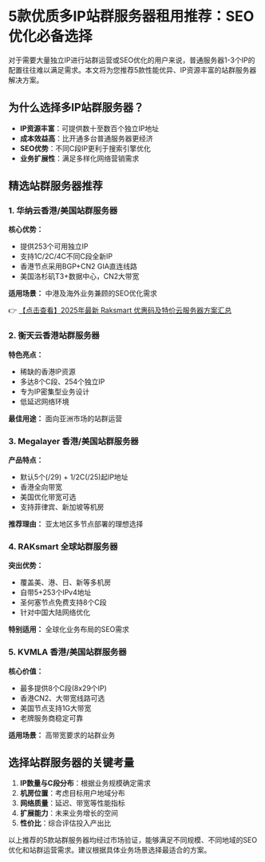 # 5款优质多IP站群服务器租用推荐：SEO优化必备选择

对于需要大量独立IP进行站群运营或SEO优化的用户来说，普通服务器1-3个IP的配置往往难以满足需求。本文将为您推荐5款性能优异、IP资源丰富的站群服务器解决方案。

## 为什么选择多IP站群服务器？

- **IP资源丰富**：可提供数十至数百个独立IP地址
- **成本效益高**：比开通多台普通服务器更经济
- **SEO优势**：不同C段IP更利于搜索引擎优化
- **业务扩展性**：满足多样化网络营销需求

## 精选站群服务器推荐

### 1. 华纳云香港/美国站群服务器

**核心优势：**
- 提供253个可用独立IP
- 支持1C/2C/4C不同C段全新IP
- 香港节点采用BGP+CN2 GIA直连线路
- 美国洛杉矶T3+数据中心，CN2大带宽

**适用场景：** 中港及海外业务兼顾的SEO优化需求

👉 [【点击查看】2025年最新 Raksmart 优惠码及特价云服务器方案汇总](https://bit.ly/raksmart)

### 2. 衡天云香港站群服务器

**特色亮点：**
- 稀缺的香港IP资源
- 多达8个C段、254个独立IP
- 专为IP密集型业务设计
- 低延迟网络环境

**最佳用途：** 面向亚洲市场的站群运营

### 3. Megalayer 香港/美国站群服务器

**产品特点：**
- 默认5个(/29) + 1/2C(/25)起IP地址
- 香港全向带宽
- 美国优化带宽可选
- 支持菲律宾、新加坡等机房

**推荐理由：** 亚太地区多节点部署的理想选择

### 4. RAKsmart 全球站群服务器

**突出优势：**
- 覆盖美、港、日、新等多机房
- 自带5+253个IPv4地址
- 圣何塞节点免费支持8个C段
- 针对中国大陆网络优化

**特别适用：** 全球化业务布局的SEO需求

### 5. KVMLA 香港/美国站群服务器

**核心价值：**
- 最多提供8个C段(8x29个IP)
- 香港CN2、大带宽线路可选
- 美国节点支持1G大带宽
- 老牌服务商稳定可靠

**适用场景：** 高带宽要求的站群业务

## 选择站群服务器的关键考量

1. **IP数量与C段分布**：根据业务规模确定需求
2. **机房位置**：考虑目标用户地域分布
3. **网络质量**：延迟、带宽等性能指标
4. **扩展能力**：未来业务增长的空间
5. **性价比**：综合评估投入产出比

以上推荐的5款站群服务器均经过市场验证，能够满足不同规模、不同地域的SEO优化和站群运营需求。建议根据具体业务场景选择最适合的方案。